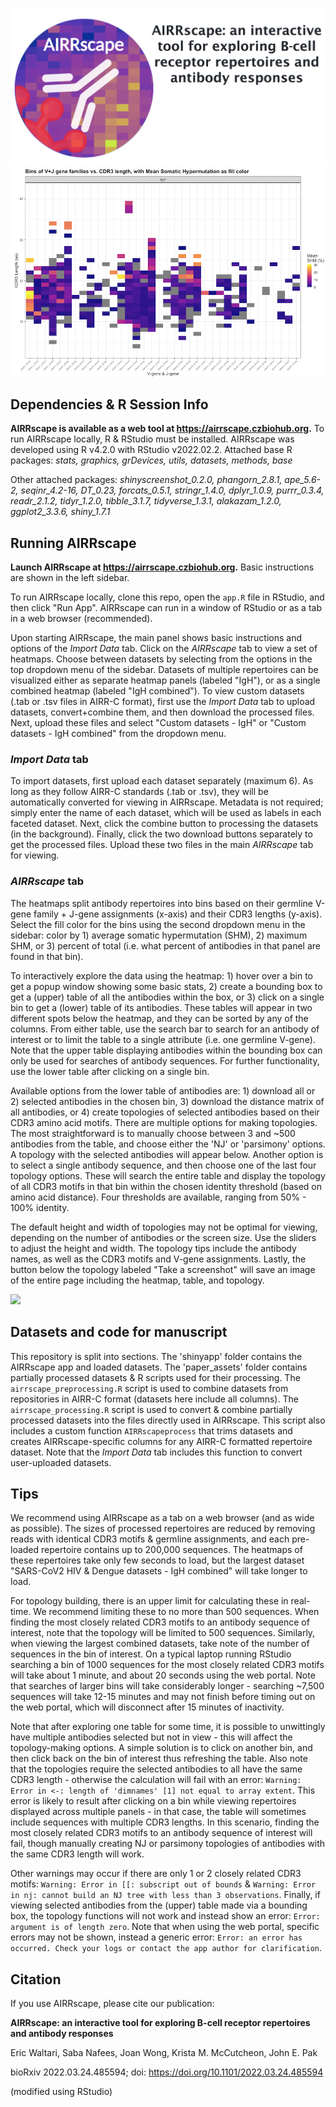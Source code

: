 ![](airrscape_logo_and_name.png)
![](fig2b_forcomms.png)

## Dependencies & R Session Info
**AIRRscape is available as a web tool at https://airrscape.czbiohub.org.**
To run AIRRscape locally, R & RStudio must be installed. AIRRscape was developed using R v4.2.0 with RStudio v2022.02.2.
Attached base R packages:	_stats, graphics, grDevices, utils, datasets, methods, base_

Other attached packages:
	_shinyscreenshot_0.2.0, phangorn_2.8.1, ape_5.6-2, seqinr_4.2-16, DT_0.23, forcats_0.5.1, stringr_1.4.0, dplyr_1.0.9, purrr_0.3.4, readr_2.1.2, tidyr_1.2.0, tibble_3.1.7, tidyverse_1.3.1, alakazam_1.2.0, ggplot2_3.3.6, shiny_1.7.1_

## Running AIRRscape
**Launch AIRRscape at https://airrscape.czbiohub.org.** Basic instructions are shown in the left sidebar.

To run AIRRscape locally, clone this repo, open the ```app.R``` file in RStudio, and then click "Run App". AIRRscape can run in a window of RStudio or as a tab in a web browser (recommended).

Upon starting AIRRscape, the main panel shows basic instructions and options of the _Import Data_ tab. Click on the _AIRRscape_ tab to view a set of heatmaps. Choose between datasets by selecting from the options in the top dropdown menu of the sidebar. Datasets of multiple repertoires can be visualized either as separate heatmap panels (labeled "IgH"), or as a single combined heatmap (labeled "IgH combined").
To view custom datasets (.tab or .tsv files in AIRR-C format), first use the _Import Data_ tab to upload datasets, convert+combine them, and then download the processed files. Next, upload these files and select "Custom datasets - IgH" or "Custom datasets - IgH combined" from the dropdown menu.

### _Import Data_ tab
To import datasets, first upload each dataset separately (maximum 6). As long as they follow AIRR-C standards (.tab or .tsv), they will be automatically converted for viewing in AIRRscape. Metadata is not required; simply enter the name of each dataset, which will be used as labels in each faceted dataset. Next, click the combine button to processing the datasets (in the background). Finally, click the two download buttons separately to get the processed files. Upload these two files in the main _AIRRscape_ tab for viewing.

### _AIRRscape_ tab
The heatmaps split antibody repertoires into bins based on their germline V-gene family + J-gene assignments (x-axis) and their CDR3 lengths (y-axis). Select the fill color for the bins using the second dropdown menu in the sidebar: color by 1) average somatic hypermutation (SHM), 2) maximum SHM, or 3) percent of total (i.e. what percent of antibodies in that panel are found in that bin).

To interactively explore the data using the heatmap: 1) hover over a bin to get a popup window showing some basic stats, 2) create a bounding box to get a (upper) table of all the antibodies within the box, or 3) click on a single bin to get a (lower) table of its antibodies. These tables will appear in two different spots below the heatmap, and they can be sorted by any of the columns. From either table, use the search bar to search for an antibody of interest or to limit the table to a single attribute (i.e. one germline V-gene). Note that the upper table displaying antibodies within the bounding box can only be used for searches of antibody sequences. For further functionality, use the lower table after clicking on a single bin.

Available options from the lower table of antibodies are: 1) download all or 2) selected antibodies in the chosen bin, 3) download the distance matrix of all antibodies, or 4) create topologies of selected antibodies based on their CDR3 amino acid motifs. There are multiple options for making topologies. The most straightforward is to manually choose between 3 and ~500 antibodies from the table, and choose either the 'NJ' or 'parsimony' options. A topology with the selected antibodies will appear below. Another option is to select a single antibody sequence, and then choose one of the last four topology options. These will search the entire table and display the topology of all CDR3 motifs in that bin within the chosen identity threshold (based on amino acid distance). Four thresholds are available, ranging from 50% - 100% identity.

The default height and width of topologies may not be optimal for viewing, depending on the number of antibodies or the screen size. Use the sliders to adjust the height and width. The topology tips include the antibody names, as well as the CDR3 motifs and V-gene assignments. Lastly, the button below the topology labeled "Take a screenshot" will save an image of the entire page including the heatmap, table, and topology.

![](airrscape_video_40seconds.gif)

## Datasets and code for manuscript
This repository is split into sections. The 'shinyapp' folder contains the AIRRscape app and loaded datasets. The 'paper_assets' folder contains partially processed datasets & R scripts used for their processing. The ```airrscape_preprocessing.R``` script is used to combine datasets from repositories in AIRR-C format (datasets here include all columns). The ```airrscape_processing.R``` script is used to convert & combine partially processed datasets into the files directly used in AIRRscape. This script also includes a custom function ```AIRRscapeprocess``` that trims datasets and creates AIRRscape-specific columns for any AIRR-C formatted repertoire dataset. Note that the  _Import Data_ tab includes this function to convert user-uploaded datasets.

## Tips
We recommend using AIRRscape as a tab on a web browser (and as wide as possible). The sizes of processed repertoires are reduced by removing reads with identical CDR3 motifs & germline assignments, and each pre-loaded repertoire contains up to 200,000 sequences. The heatmaps of these repertoires take only few seconds to load, but the largest dataset "SARS-CoV2 HIV & Dengue datasets - IgH combined" will take longer to load.

For topology building, there is an upper limit for calculating these in real-time. We recommend limiting these to no more than 500 sequences. When finding the most closely related CDR3 motifs to an antibody sequence of interest, note that the topology will be limited to 500 sequences. Similarly, when viewing the largest combined datasets, take note of the number of sequences in the bin of interest. On a typical laptop running RStudio searching a bin of 1000 sequences for the most closely related CDR3 motifs will take about 1 minute, and about 20 seconds using the web portal. Note that searches of larger bins will take considerably longer - searching ~7,500 sequences will take 12-15 minutes and may not finish before timing out on the web portal, which will disconnect after 15 minutes of inactivity.

Note that after exploring one table for some time, it is possible to unwittingly have multiple antibodies selected but not in view - this will affect the topology-making options. A simple solution is to click on another bin, and then click back on the bin of interest thus refreshing the table. Also note that the topologies require the selected antibodies to all have the same CDR3 length - otherwise the calculation will fail with an error: ```Warning: Error in <-: length of 'dimnames' [1] not equal to array extent```. This error is likely to result after clicking on a bin while viewing repertoires displayed across multiple panels - in that case, the table will sometimes include sequences with multiple CDR3 lengths. In this scenario, finding the most closely related CDR3 motifs to an antibody sequence of interest will fail, though manually creating NJ or parsimony topologies of antibodies with the same CDR3 length will work.

Other warnings may occur if there are only 1 or 2 closely related CDR3 motifs: ```Warning: Error in [[: subscript out of bounds``` & ```Warning: Error in nj: cannot build an NJ tree with less than 3 observations```. Finally, if viewing selected antibodies from the (upper) table made via a bounding box, the topology functions will not work and instead show an error: ```Error: argument is of length zero```. Note that when using the web portal, specific errors may not be shown, instead a generic error: ```Error: an error has occurred. Check your logs or contact the app author for clarification```.

## Citation
If you use AIRRscape, please cite our publication:

**AIRRscape: an interactive tool for exploring B-cell receptor repertoires and antibody responses**

Eric Waltari, Saba Nafees, Joan Wong, Krista M. McCutcheon, John E. Pak

bioRxiv 2022.03.24.485594; doi: https://doi.org/10.1101/2022.03.24.485594

(modified using RStudio)
